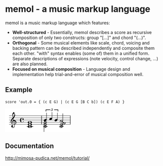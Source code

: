 # memol - a music markup language

memol is a music markup language which features:

* **Well-structured** - Essentially, memol describes a score as recursive
  composition of only two constructs: group "[...]" and chord "(...)".
* **Orthogonal** - Some musical elements like scale, chord, voicing and backing
  pattern can be described independently and composite them each other.  "with"
  syntax enables (some of) them in a unified form.  Separate descriptions of
  expressions (note velocity, control change, ...) are also planned.
* **Focused on musical composition** - Language design and implementation help
  trial-and-error of musical composition well.

## Example

	score 'out.0 = { (c E G) | (c E G [B C b]) (c E F A) }

![sample](doc/sample.png)

## Documentation

http://mimosa-pudica.net/memol/tutorial/
